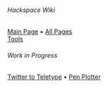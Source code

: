###### Hackspace Wiki

[Main Page](https://github.com/snhack/snhack.github.com/wiki) • [All Pages](_pages)  
[Tools](Tools)

###### Work in Progress

[Twitter to Teletype](Twitter-to-Teletype) • 
[Pen Plotter](Pen-plotter)